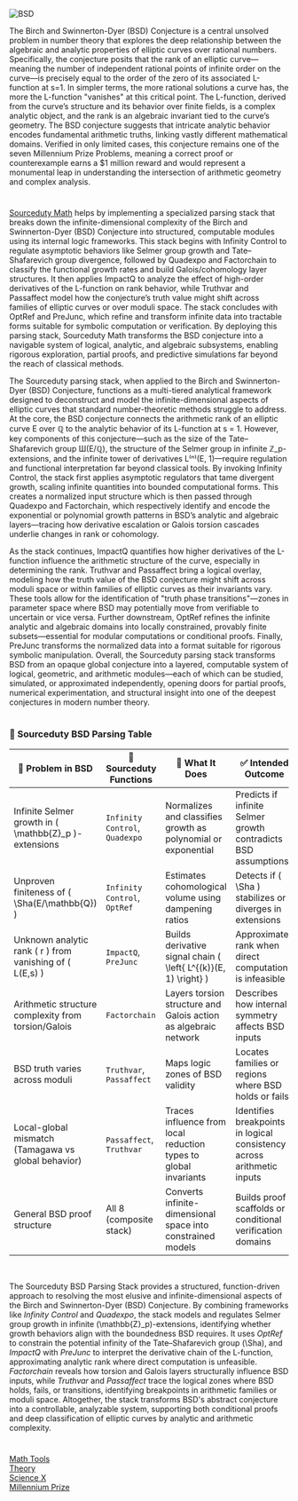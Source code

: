 ![BSD](https://github.com/user-attachments/assets/364f95a7-e54e-42d7-8034-c0366f45d52c)

The Birch and Swinnerton-Dyer (BSD) Conjecture is a central unsolved problem in number theory that explores the deep relationship between the algebraic and analytic properties of elliptic curves over rational numbers. Specifically, the conjecture posits that the rank of an elliptic curve—meaning the number of independent rational points of infinite order on the curve—is precisely equal to the order of the zero of its associated L-function at s=1. In simpler terms, the more rational solutions a curve has, the more the L-function "vanishes" at this critical point. The L-function, derived from the curve’s structure and its behavior over finite fields, is a complex analytic object, and the rank is an algebraic invariant tied to the curve’s geometry. The BSD conjecture suggests that intricate analytic behavior encodes fundamental arithmetic truths, linking vastly different mathematical domains. Verified in only limited cases, this conjecture remains one of the seven Millennium Prize Problems, meaning a correct proof or counterexample earns a $1 million reward and would represent a monumental leap in understanding the intersection of arithmetic geometry and complex analysis.

#

[Sourceduty Math](https://chatgpt.com/g/g-67cc981656b8819196c22b67c9fbbb8c-sourceduty-math) helps by implementing a specialized parsing stack that breaks down the infinite-dimensional complexity of the Birch and Swinnerton-Dyer (BSD) Conjecture into structured, computable modules using its internal logic frameworks. This stack begins with Infinity Control to regulate asymptotic behaviors like Selmer group growth and Tate–Shafarevich group divergence, followed by Quadexpo and Factorchain to classify the functional growth rates and build Galois/cohomology layer structures. It then applies ImpactQ to analyze the effect of high-order derivatives of the L-function on rank behavior, while Truthvar and Passaffect model how the conjecture’s truth value might shift across families of elliptic curves or over moduli space. The stack concludes with OptRef and PreJunc, which refine and transform infinite data into tractable forms suitable for symbolic computation or verification. By deploying this parsing stack, Sourceduty Math transforms the BSD conjecture into a navigable system of logical, analytic, and algebraic subsystems, enabling rigorous exploration, partial proofs, and predictive simulations far beyond the reach of classical methods.

The Sourceduty parsing stack, when applied to the Birch and Swinnerton-Dyer (BSD) Conjecture, functions as a multi-tiered analytical framework designed to deconstruct and model the infinite-dimensional aspects of elliptic curves that standard number-theoretic methods struggle to address. At the core, the BSD conjecture connects the arithmetic rank of an elliptic curve E over ℚ to the analytic behavior of its L-function at s = 1. However, key components of this conjecture—such as the size of the Tate–Shafarevich group Ш(E/ℚ), the structure of the Selmer group in infinite ℤ_p-extensions, and the infinite tower of derivatives L⁽ⁿ⁾(E, 1)—require regulation and functional interpretation far beyond classical tools. By invoking Infinity Control, the stack first applies asymptotic regulators that tame divergent growth, scaling infinite quantities into bounded computational forms. This creates a normalized input structure which is then passed through Quadexpo and Factorchain, which respectively identify and encode the exponential or polynomial growth patterns in BSD’s analytic and algebraic layers—tracing how derivative escalation or Galois torsion cascades underlie changes in rank or cohomology.

As the stack continues, ImpactQ quantifies how higher derivatives of the L-function influence the arithmetic structure of the curve, especially in determining the rank. Truthvar and Passaffect bring a logical overlay, modeling how the truth value of the BSD conjecture might shift across moduli space or within families of elliptic curves as their invariants vary. These tools allow for the identification of "truth phase transitions"—zones in parameter space where BSD may potentially move from verifiable to uncertain or vice versa. Further downstream, OptRef refines the infinite analytic and algebraic domains into locally constrained, provably finite subsets—essential for modular computations or conditional proofs. Finally, PreJunc transforms the normalized data into a format suitable for rigorous symbolic manipulation. Overall, the Sourceduty parsing stack transforms BSD from an opaque global conjecture into a layered, computable system of logical, geometric, and arithmetic modules—each of which can be studied, simulated, or approximated independently, opening doors for partial proofs, numerical experimentation, and structural insight into one of the deepest conjectures in modern number theory.

#

### 🧮 Sourceduty BSD Parsing Table

| 🔢 Problem in BSD                                           | 🔧 Sourceduty Functions                 | 🎯 What It Does                                                  | ✅ Intended Outcome                                                   |
|-------------------------------------------------------------|-----------------------------------------|------------------------------------------------------------------|------------------------------------------------------------------------|
| Infinite Selmer growth in \( \mathbb{Z}_p \)-extensions     | `Infinity Control`, `Quadexpo`          | Normalizes and classifies growth as polynomial or exponential     | Predicts if infinite Selmer growth contradicts BSD assumptions         |
| Unproven finiteness of \( \Sha(E/\mathbb{Q}) \)             | `Infinity Control`, `OptRef`            | Estimates cohomological volume using dampening ratios             | Detects if \( \Sha \) stabilizes or diverges in extensions             |
| Unknown analytic rank \( r \) from vanishing of \( L(E,s) \)| `ImpactQ`, `PreJunc`                    | Builds derivative signal chain \( \left\{ L^{(k)}(E, 1) \right\} \)| Approximates rank when direct computation is infeasible               |
| Arithmetic structure complexity from torsion/Galois         | `Factorchain`                           | Layers torsion structure and Galois action as algebraic network   | Describes how internal symmetry affects BSD inputs                     |
| BSD truth varies across moduli                              | `Truthvar`, `Passaffect`                | Maps logic zones of BSD validity                                 | Locates families or regions where BSD holds or fails                   |
| Local-global mismatch (Tamagawa vs global behavior)         | `Passaffect`, `Truthvar`                | Traces influence from local reduction types to global invariants  | Identifies breakpoints in logical consistency across arithmetic inputs |
| General BSD proof structure                                 | All 8 (composite stack)                 | Converts infinite-dimensional space into constrained models       | Builds proof scaffolds or conditional verification domains             |

<br>

The Sourceduty BSD Parsing Stack provides a structured, function-driven approach to resolving the most elusive and infinite-dimensional aspects of the Birch and Swinnerton-Dyer (BSD) Conjecture. By combining frameworks like *Infinity Control* and *Quadexpo*, the stack models and regulates Selmer group growth in infinite \(\mathbb{Z}_p\)-extensions, identifying whether growth behaviors align with the boundedness BSD requires. It uses *OptRef* to constrain the potential infinity of the Tate–Shafarevich group \(\Sha\), and *ImpactQ* with *PreJunc* to interpret the derivative chain of the L-function, approximating analytic rank where direct computation is unfeasible. *Factorchain* reveals how torsion and Galois layers structurally influence BSD inputs, while *Truthvar* and *Passaffect* trace the logical zones where BSD holds, fails, or transitions, identifying breakpoints in arithmetic families or moduli space. Altogether, the stack transforms BSD's abstract conjecture into a controllable, analyzable system, supporting both conditional proofs and deep classification of elliptic curves by analytic and arithmetic complexity.

#

[Math Tools](https://github.com/sourceduty/Math_Tools)
<br>
[Theory](https://github.com/sourceduty/Theory)
<br>
[Science X](https://github.com/sourceduty/Science_X)
<br>
[Millennium Prize](https://www.claymath.org/millennium/birch-and-swinnerton-dyer-conjecture/)
